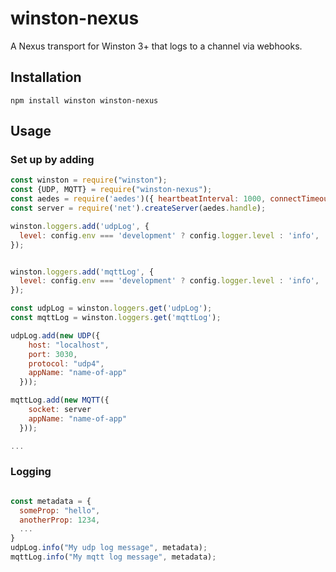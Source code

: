 # winston-nexus

A Nexus transport for Winston 3+ that logs to a channel via webhooks.



## Installation

```
npm install winston winston-nexus
```

## Usage



### Set up by adding

```javascript
const winston = require("winston");
const {UDP, MQTT} = require("winston-nexus");
const aedes = require('aedes')({ heartbeatInterval: 1000, connectTimeout: 1000});
const server = require('net').createServer(aedes.handle);

winston.loggers.add('udpLog', {
  level: config.env === 'development' ? config.logger.level : 'info',
});


winston.loggers.add('mqttLog', {
  level: config.env === 'development' ? config.logger.level : 'info',
});

const udpLog = winston.loggers.get('udpLog');
const mqttLog = winston.loggers.get('mqttLog');

udpLog.add(new UDP({
    host: "localhost",
    port: 3030,
    protocol: "udp4",
    appName: "name-of-app"
  }));

mqttLog.add(new MQTT({
    socket: server
    appName: "name-of-app"
  }));

...
```

### Logging
```javascript

const metadata = {
  someProp: "hello",
  anotherProp: 1234,
  ...
}
udpLog.info("My udp log message", metadata);
mqttLog.info("My mqtt log message", metadata);
```